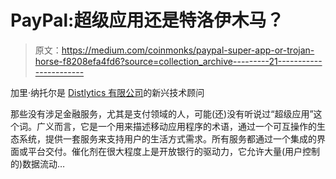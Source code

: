 # PayPal:超级应用还是特洛伊木马？

> 原文：<https://medium.com/coinmonks/paypal-super-app-or-trojan-horse-f8208efa4fd6?source=collection_archive---------21----------------------->

加里·纳托尔是 [Distlytics 有限公司](https://www.distlytics.com/)的新兴技术顾问

那些没有涉足金融服务，尤其是支付领域的人，可能(还)没有听说过“超级应用”这个词。广义而言，它是一个用来描述移动应用程序的术语，通过一个可互操作的生态系统，提供一套服务来支持用户的生活方式需求。所有服务都通过一个集成的界面或平台交付。催化剂在很大程度上是开放银行的驱动力，它允许大量(用户控制的)数据流动…